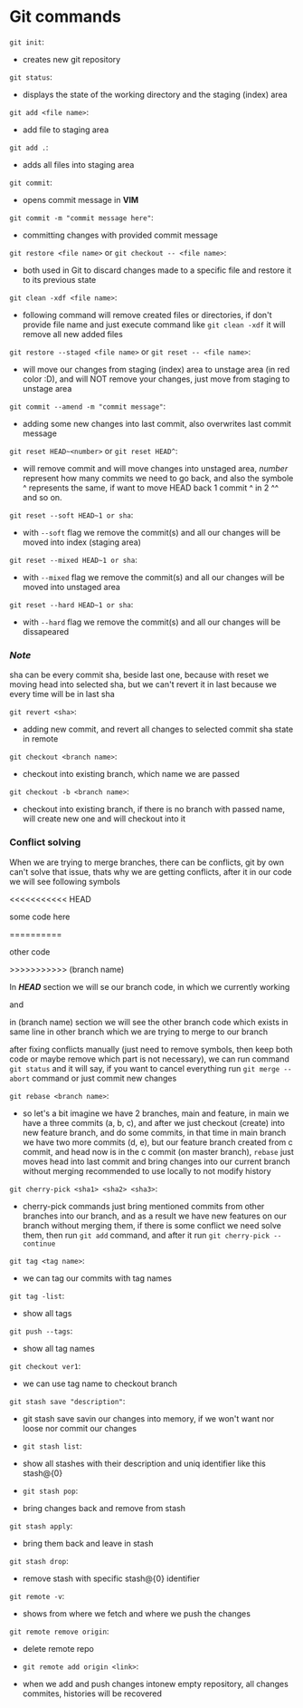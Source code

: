 
# Git commands

`git init`:
- creates new git repository

`git status`:
- displays the state of the working directory and the staging (index) area

`git add <file name>`:
- add file to staging area

`git add .`:
- adds all files into staging area

`git commit`:
- opens commit message in **VIM** 

`git commit -m "commit message here"`:
- committing changes with provided commit message

`git restore <file name>` or `git checkout -- <file name>`: 
- both used in Git to discard changes made to a specific file and restore it to its previous state

`git clean -xdf <file name>`:
- following command will remove created files or directories, if don't provide file name and just execute command like `git clean -xdf` it will remove all new added files

`git restore --staged <file name>` or `git reset -- <file name>`:
- will move our changes from staging (index) area to unstage area (in red color :D), and will NOT remove your changes, just move from staging to unstage area

`git commit --amend -m "commit message"`:
- adding some new changes into last commit, also overwrites last commit message

`git reset HEAD~<number>` or `git reset HEAD^`:
- will remove commit and will move changes into unstaged area, _number_ represent how many commits we need to go back, and also the symbole ^ represents the same, if want to move HEAD back 1 commit ^ in 2 ^^ and so on.

`git reset --soft HEAD~1 or sha`:
- with `--soft` flag we remove the commit(s) and all our changes will be moved into index (staging area)

`git reset --mixed HEAD~1 or sha`:
- with `--mixed` flag we remove the commit(s) and all our changes will be moved into unstaged area

`git reset --hard HEAD~1 or sha`:
- with `--hard` flag we remove the commit(s) and all our changes will be dissapeared

### _Note_
sha can be every commit sha, beside last one, because with reset we moving head into selected sha, but we can't revert it in last because we every time will be in last sha 

`git revert <sha>`:
- adding new commit, and revert all changes to selected commit sha state in remote 

`git checkout <branch name>`:
- checkout into existing branch, which name we are passed

`git checkout -b <branch name>`:
- checkout into existing branch, if there is no branch with passed name, will create new one and will checkout into it

### Conflict solving
When we are trying to merge branches, there can be conflicts, git by own can't solve that issue, thats why we are getting conflicts, after it in our code we will see following symbols

<<<<<<<<<<< HEAD

some code here

==========

other code

\>>>>>>>>>>> (branch name)

In _**HEAD**_ section we will se our branch code, in which we currently working

and

in (branch name) section we will see the other branch code which exists in same line in other branch which we are trying to merge to our branch

after fixing conflicts manually (just need to remove symbols, then keep both code or maybe remove which part is not necessary), we can run command `git status` and it will say, if you want to cancel everything run `git merge --abort` command or just commit new changes 

`git rebase <branch name>`:
- so let's a bit imagine we have 2 branches, main and feature, in main we have a three commits (a, b, c), and after we just checkout (create) into new feature branch, and do some commits, in that time in main branch we have two more commits (d, e), but our feature branch created from c commit, and head now is in the c commit (on master branch), `rebase` just moves head into last commit and bring changes into our current branch without merging
recommended to use locally to not modify history

`git cherry-pick <sha1> <sha2> <sha3>`:
- cherry-pick commands just bring mentioned commits from other branches into our branch, and as a result we have new features on our branch without merging them, if there is some conflict we need solve them, then run `git add` command, and after it run `git cherry-pick --continue` 

`git tag <tag name>`:
- we can tag our commits with tag names

`git tag -list`:
- show all tags 

`git push --tags`:
- show all tag names

`git checkout ver1`:
- we can use tag name to checkout branch


`git stash save "description"`: 
- git stash save savin our changes into memory, if we won't want nor loose nor commit our changes

- `git stash list`:
- show all stashes with their description and uniq identifier like this stash@{0}

- `git stash pop`:
- bring changes back and remove from stash

`git stash apply`:
- bring them back and leave in stash

`git stash drop`:
- remove stash with specific stash@{0} identifier


`git remote -v`:
- shows from where we fetch and where we push the changes

`git remote remove origin`: 
- delete remote repo 

- `git remote add origin <link>`:
- when we add and push changes intonew empty repository, all changes commites, histories will be recovered 
